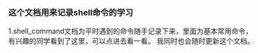 ### 这个文档用来记录shell命令的学习

1.shell_command文档为平时遇到的命令随手记录下来，里面为基本常用命令，有兴趣的同学看到了这里，可以点进去看一看。
我同时也会随时更新这个文档。
